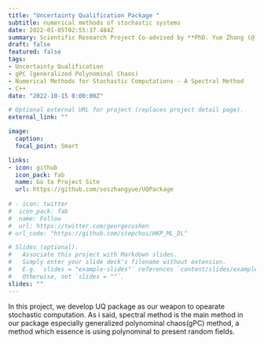 ```yaml
---
title: "Uncertainty Qualification Package "
subtitle: numerical methods of stochastic systems
date: 2022-01-05T02:55:37.484Z
summary: Scientific Research Project Co-advised by **PhD. Yue Zhang (@ BUAA) & Master. Ziflyu (@ ETH)** advised by **Prof.Peng.Wang (@BUAA)**
draft: false
featured: false
tags:
- Uncertainty Qualification
- gPC (generalized Polynominal Chaos)
- Numerical Methods for Stochastic Computations - A Spectral Method  
- C++
date: "2022-10-15 0:00:00Z"

# Optional external URL for project (replaces project detail page).
external_link: ""

image:
  caption: 
  focal_point: Smart

links:
- icon: github
  icon_pack: fab
  name: Go to Project Site
  url: https://github.com/soszhangyue/UQPackage
 
# - icon: twitter
#  icon_pack: fab
#  name: Follow
#  url: https://twitter.com/georgecushen
# url_code: "https://github.com/stepchoi/HKP_ML_DL"

# Slides (optional).
#   Associate this project with Markdown slides.
#   Simply enter your slide deck's filename without extension.
#   E.g. `slides = "example-slides"` references `content/slides/example-slides.md`.
#   Otherwise, set `slides = ""`.
slides: ""
---
```


In this project, we develop UQ package as our weapon to opearate stochastic computation. As i said, spectral method is the main method in our package especially generalized polynominal chaos(gPC) method, a method which essence is using polynominal to present random fields.



